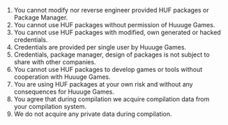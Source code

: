 1. You cannot modify nor reverse engineer provided HUF packages or Package Manager.
2. You cannot use HUF packages without permission of Huuuge Games.
3. You cannot use HUF packages with modified, own generated or hacked credentials.
4. Credentials are provided per single user by Huuuge Games.
5. Credentials, package manager, design of packages is not subject to share with other companies.
6. You cannot use HUF packages to develop games or tools without cooperation with Huuuge Games.
7. You are using HUF packages at your own risk and without any consequences for Huuuge Games.
8. You agree that during compilation we acquire compilation data from your compilation system.
9. We do not acquire any private data during compilation.
